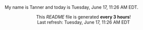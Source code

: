 My name is Tanner and today is Tuesday, June 17, 11:26 AM EDT.

<p align="center">This <i>README</i> file is generated <b>every 3 hours</b>!</br>Last refresh: Tuesday, June 17, 11:26 AM EDT<br /></p>
